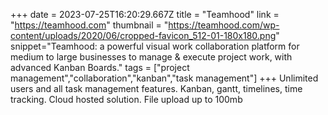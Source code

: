 +++
date = 2023-07-25T16:20:29.667Z
title = "Teamhood"
link = "https://teamhood.com"
thumbnail = "https://teamhood.com/wp-content/uploads/2020/06/cropped-favicon_512-01-180x180.png"
snippet="Teamhood: a powerful visual work collaboration platform for medium to large businesses to manage & execute project work, with advanced Kanban Boards."
tags = ["project management","collaboration","kanban","task management"]
+++
Unlimited users and all task management features. Kanban, gantt, timelines, time tracking. Cloud hosted solution. File upload up to 100mb
